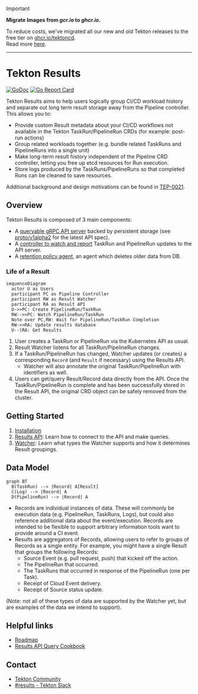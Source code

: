 <!--

---
title: "Results"
linkTitle: "Results"
weight: 2
description: >
  Result storage for Tekton CI/CD data.
cascade:
  github_project_repo: https://github.com/tektoncd/results
---

-->
> [!IMPORTANT]
> **Migrate Images from *gcr.io* to *ghcr.io*.**
>
> To reduce costs, we've migrated all our new and old Tekton releases to the free tier on [ghcr.io/tektoncd](https://github.com/orgs/tektoncd/packages?repo_name=results). <br />
> Read more [here](https://tekton.dev/blog/2025/04/03/migration-to-github-container-registry/).

---

# Tekton Results

[![GoDoc](https://img.shields.io/static/v1?label=godoc&message=reference&color=blue)](https://pkg.go.dev/github.com/tektoncd/results)
[![Go Report Card](https://goreportcard.com/badge/tektoncd/results)](https://goreportcard.com/report/tektoncd/results)

Tekton Results aims to help users logically group CI/CD workload history and
separate out long term result storage away from the Pipeline controller. This
allows you to:

- Provide custom Result metadata about your CI/CD workflows not available in the
  Tekton TaskRun/PipelineRun CRDs (for example: post-run actions)
- Group related workloads together (e.g. bundle related TaskRuns and
  PipelineRuns into a single unit)
- Make long-term result history independent of the Pipeline CRD controller,
  letting you free up etcd resources for Run execution.
- Store logs produced by the TaskRuns/PipelineRuns so that completed Runs can be cleaned to save resources.

Additional background and design motivations can be found in
[TEP-0021](https://github.com/tektoncd/community/blob/main/teps/0021-results-api.md).

## Overview

Tekton Results is composed of 3 main components:

- A [queryable gRPC API server](api/) backed by persistent storage (see
  [proto/v1alpha2](../proto/v1alpha2) for the latest API spec).
- A [controller to watch and report](watcher/) TaskRun and PipelineRun updates
  to the API server.
- A [retention policy agent](retention-policy-agent/), an agent which deletes older data from DB.

### Life of a Result

```mermaid
sequenceDiagram
  actor U as Users
  participant PC as Pipeline Controller
  participant RW as Result Watcher
  participant RA as Result API
  U->>PC: Create PipelineRun/TaskRun
  RW-->>PC: Watch PipelineRun/TaskRun
  Note over PC,RW: Wait for PipelineRun/TaskRun Completion
  RW->>RA: Update results database
  U--)RA: Get Results
```

1. User creates a TaskRun or PipelineRun via the Kubernetes API as usual.
2. Result Watcher listens for all TaskRun/PipelineRun changes.
3. If a TaskRun/PipelineRun has changed, Watcher updates (or creates) a
   corresponding `Record` (and `Result` if necessary) using the Results API.
    - Watcher will also annotate the original TaskRun/PipelineRun with
    identifiers as well.
4. Users can get/query Result/Record data directly from the API. Once the
   TaskRun/PipelineRun is complete and has been successfully stored in the
   Result API, the original CRD object can be safely removed from the cluster.

## Getting Started

1. [Installation](install.md)
2. [Results API](api/README.md): Learn how to connect to the API and make
   queries.
3. [Watcher](watcher/README.md): Learn what types the Watcher supports and how
   it determines Result groupings.

## Data Model

```mermaid
graph BT
  B(TaskRun) --> |Record| A[Result]
  C(Log) --> |Record| A
  D(PipelineRun) --> |Record| A
```

- Records are individual instances of data. These will commonly be execution
  data (e.g. PipelineRun, TaskRuns, Logs), but could also reference additional data
  about the event/execution. Records are intended to be flexible to support
  arbitrary information tools want to provide around a CI event.
- Results are aggregators of Records, allowing users to refer to groups of
  Records as a single entity. For example, you might have a single Result that
  groups the following Records:
  - Source Event (e.g. pull request, push) that kicked off the action.
  - The PipelineRun that occurred.
  - The TaskRuns that occurred in response of the PipelineRun (one per Task).
  - Receipt of Cloud Event delivery.
  - Receipt of Source status update.

(Note: not all of these types of data are supported by the Watcher yet, but are
examples of the data we intend to support).

## Helpful links

- [Roadmap](roadmap.md)
- [Results API Query Cookbook](api/README.md#cookbook)

## Contact

- [Tekton Community](https://github.com/tektoncd/community/blob/main/contact.md)
- [#results - Tekton Slack](https://tektoncd.slack.com/archives/C01GCEH0FLK)
